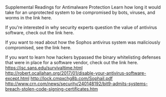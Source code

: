 Supplemental Readings for Antimalware Protection
Learn how long it would take for an unprotected system to be compromised by bots, viruses, and worms in the link here.

If you're interested in why security experts question the value of antivirus software, check out the link here.

If you want to read about how the Sophos antivirus system was maliciously compromised, see the link here.

If you want to learn how hackers bypassed the binary whitelisting defenses that were in place for a software vendor, check out the link here.
https://isc.sans.edu/survivaltime.html
http://robert.ocallahan.org/2017/01/disable-your-antivirus-software-except.html
http://lock.cmpxchg8b.com/Sophail.pdf
http://www.crn.com/news/security/240148192/bit9-admits-systems-breach-stolen-code-signing-certificates.htm